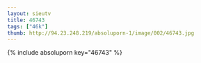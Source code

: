 ```yaml
--- 
layout: sieutv
title: 46743
tags: ["46k"]
thumb: http://94.23.248.219/absoluporn-1/image/002/46743.jpg
---
```

{% include absoluporn key="46743" %} 
